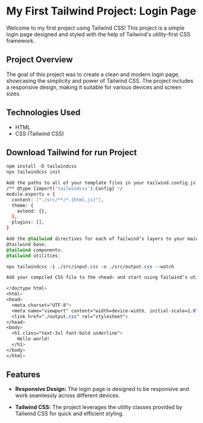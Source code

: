 # My First Tailwind Project: Login Page

Welcome to my first project using Tailwind CSS! This project is a simple login page designed and styled with the help of Tailwind's utility-first CSS framework.

## Project Overview

The goal of this project was to create a clean and modern login page, showcasing the simplicity and power of Tailwind CSS. The project includes a responsive design, making it suitable for various devices and screen sizes.

## Technologies Used

- HTML
- CSS (Tailwind CSS)

## Download Tailwind for run Project 

```css
npm install -D tailwindcss
npx tailwindcss init
```
```bash
Add the paths to all of your template files in your tailwind.config.js file.
/** @type {import('tailwindcss').Config} */
module.exports = {
  content: ["./src/**/*.{html,js}"],
  theme: {
    extend: {},
  },
  plugins: [],
}
```
```css
Add the @tailwind directives for each of Tailwind’s layers to your main CSS file.
@tailwind base;
@tailwind components;
@tailwind utilities;
```
```css
npx tailwindcss -i ./src/input.css -o ./src/output.css --watch
```
```css
Add your compiled CSS file to the <head> and start using Tailwind’s utility classes to style your content.

<!doctype html>
<html>
<head>
  <meta charset="UTF-8">
  <meta name="viewport" content="width=device-width, initial-scale=1.0">
  <link href="./output.css" rel="stylesheet">
</head>
<body>
  <h1 class="text-3xl font-bold underline">
    Hello world!
  </h1>
</body>
</html>
```

## Features

- **Responsive Design:** The login page is designed to be responsive and work seamlessly across different devices.

- **Tailwind CSS:** The project leverages the utility classes provided by Tailwind CSS for quick and efficient styling.


